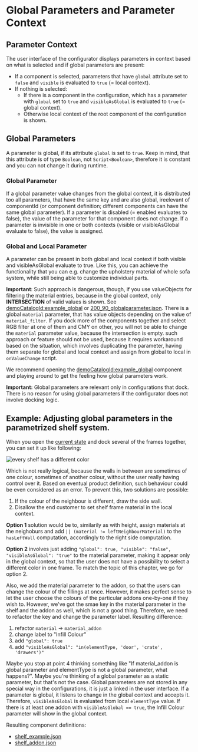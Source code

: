 # Global Parameters and Parameter Context

## Parameter Context

The user interface of the configurator displays parameters in context based on what is selected and if global parameters are present:

* If a component is selected, parameters that have `global` attribute set to `false` and `visible` is evaluated to `true` (= local context).
* If nothing is selected:
  * If there is a component in the configuration, which has a parameter with `global` set to `true` and `visibleAsGlobal` is evaluated to `true` (= global context).
  * Otherwise local context of the root component of the configuration is shown.

## Global Parameters

A parameter is global, if its attribute `global` is set to `true`. Keep in mind, that this attribute is of type `Boolean`, not `Script<Boolean>`, therefore it is constant and you can not change it during runtime.

### Global Parameter

If a global parameter value changes from the global context, it is distributed too all parameters, that have the same key and are also global, ireelevant of componentId (or component definition; different components can have the same global parameter). If a parameter is disabled (= enabled evaluates to false), the value of the parameter for that component does not change. If a parameter is invisible in one or both contexts (visible or visibleAsGlobal evaluate to false), the value is assigned.

### Global and Local Parameter

A parameter can be present in both global and local context if both visible and visibleAsGlobal evaluate to true. Like this, you can achieve the functionality that you can e.g. change the upholstery material of whole sofa system, while still being able to customize individual parts.

**Important**: Such approach is dangerous, though, if you use valueObjects for filtering the material entries, because in the global context, only **INTERSECTION** of valid values is shown. See [demoCatalogId:example\_global](http://rml.co/UTTu) or [200\_90\_globalparameter.json](examples/200\_90\_globalparameter.json). There is a global `material` parameter, that has value objects depending on the value of `material_filter`. If you dock more of the components together and select RGB filter at one of them and CMY on other, you will not be able to change the `material` parameter value, because the intersection is empty. such approach or feature should not be used, because it requires workaround based on the situation, which involves duplicating the parameter, having them separate for global and local context and assign from global to local in `onValueChange` script.

We recommend opening the [demoCatalogId:example\_global](http://rml.co/UTTu) component and playing around to get the feeling how global parameters work.

**Important:** Global parameters are relevant only in configurations that dock. There is no reason for using global parameters if the configurator does not involve docking logic.

## Example: Adjusting global parameters in the parametrized shelf system.

When you open the [current state](examples/200\_80\_50\_shelf\_dockrange.json) and dock several of the frames together, you can set it up like following:

![every shelf has a different color](images/200\_90\_10\_nonglobalmaterials.png)

Which is not really logical, because the walls in between are sometimes of one colour, sometimes of another colour, without the user really having control over it. Based on eventual product definition, such behaviour could be even considered as an error. To prevent this, two solutions are possible:

1. If the colour of the neighbour is different, draw the side wall.
2. Disallow the end customer to set shelf frame material in the local context.

**Option 1** solution would be to, similarily as with height, assign materials at the neighoburs and add `|| (material != leftNeighbourMaterial)` to the `hasLeftWall` computation, accordingly to the right side computation.

**Option 2** involves just adding `"global": true, "visible": "false", "visibleAsGlobal": "true"` to the material parameter, making it appear only in the global context, so that the user does not have a possibility to select a different color in one frame. To match the topic of this chapter, we go for option 2.

Also, we add the material parameter to the addon, so that the users can change the colour of the fillings at once. However, it makes perfect sense to let the user choose the colours of the particular addons one-by-one if they wish to. However, we've got the smae key in the material parameter in the shelf and the addon as well, which is not a good thing. Therefore, we need to refactor the key and change the parameter label. Resulting difference:

1. refactor `material` -> `material_addon`
2. change label to "Infill Colour"
3. add `"global": true`
4. add `"visibleAsGlobal": "in(elementType, 'door', 'crate', 'drawers')"`

Maybe you stop at point 4 thinking something like "If material\_addon is global parameter and elementType is not a global parameter, what happens?". Maybe you're thinking of a global parameter as a static parameter, but that's not the case. Global parameters are not stored in any special way in the configurations, it is just a linked in the user interface. If a parameter is global, it listens to change in the global context and accepts it. Therefore, `visibleAsGlobal` is evaluated from local `elementType` value. If there is at least one addon with `visibleAsGlobal == true`, the Infill Colour parameter will show in the global context.

Resulting component definitions:

* [shelf\_example.json](examples/200\_90\_10\_shelf\_example\_dockrange.json)
* [shelf\_addon.json](examples/200\_90\_10\_shelf\_addon.json)
